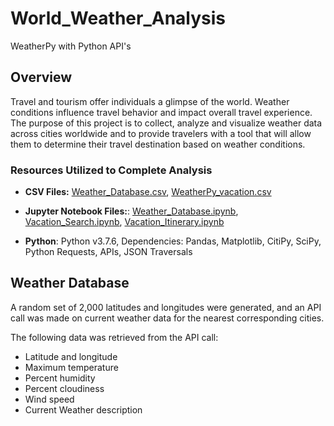 # World_Weather_Analysis
WeatherPy with Python API's

## Overview
Travel and tourism offer individuals a glimpse of the world. Weather conditions influence travel behavior and impact overall travel experience. The purpose of this project is to collect, analyze and visualize weather data across cities worldwide and to provide travelers with a tool that will allow them to determine their travel destination based on weather conditions.

### Resources Utilized to Complete Analysis
* **CSV Files:** 
[Weather_Database.csv](https://github.com/EJones621/World_Weather_Analysis/blob/main/Weather_Database/WeatherPy_Database.csv), 
[WeatherPy_vacation.csv]( https://github.com/EJones621/World_Weather_Analysis/blob/main/Vacation_Search/WeatherPy_vacation.csv)
* **Jupyter Notebook Files:**: 
[Weather_Database.ipynb](https://github.com/EJones621/World_Weather_Analysis/blob/main/Weather_Database/Weather_Database.ipynb), 
[Vacation_Search.ipynb](https://github.com/EJones621/World_Weather_Analysis/blob/main/Vacation_Search/Vacation_Search.ipynb),
[Vacation_Itinerary.ipynb]( https://github.com/EJones621/World_Weather_Analysis/blob/main/Vacation_Itinerary/Vacation_Itinerary.ipynb)

* **Python**: Python v3.7.6, Dependencies: Pandas, Matplotlib, CitiPy, SciPy, Python Requests, APIs, JSON Traversals

## Weather Database
A random set of 2,000 latitudes and longitudes were generated, and an API call was made on current weather data for the nearest corresponding cities. 

The following data was retrieved from the API call: 
* Latitude and longitude
* Maximum temperature
* Percent humidity
* Percent cloudiness
* Wind speed
* Current Weather description 
